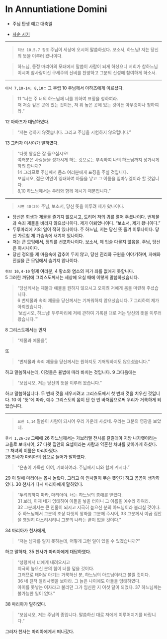 # In Annuntiatione Domini
- 주님 탄생 예고 대축일

- [사순 시기](../LQ.md)

----

> `히브 10,5.7 참조` 주님이 세상에 오시어 말씀하셨다. 보소서, 하느님! 저는 당신의 뜻을 이루러 왔나이다.

> 하느님, 동정 마리아의 모태에서 말씀이 사람이 되게 하셨으니 저희가 참하느님이시며 참사람이신 구세주의 신비를 찬양하고 그분의 신성에 참여하게 하소서.

----
`이사 7,10-14; 8,10ㄷ` 그 무렵 10 주님께서 아하즈에게 이르셨다.  
> 11 “너는 주 너의 하느님께 너를 위하여 표징을 청하여라.  
저 저승 깊은 곳에 있는 것이든, 저 위 높은 곳에 있는 것이든 아무것이나 청하여라.”

12 아하즈가 대답하였다.
> “저는 청하지 않겠습니다. 그리고 주님을 시험하지 않으렵니다.”

13 그러자 이사야가 말하였다. 
> “다윗 왕실은 잘 들으십시오!  
여러분은 사람들을 성가시게 하는 것으로는 부족하여 나의 하느님까지 성가시게 하려 합니까?  
14 그러므로 주님께서 몸소 여러분에게 표징을 주실 것입니다.  
보십시오, 젊은 여인이 잉태하여 아들을 낳고 그 이름을 임마누엘이라 할 것입니다.  
8,10 하느님께서는 우리와 함께 계시기 때문입니다.”  

----

> `시편 40(39)` 주님, 보소서, 당신 뜻을 이루려 제가 왔나이다. 
- 당신은 희생과 제물을 즐기지 않으시고, 도리어 저의 귀를 열어 주셨나이다. 번제물과 속죄 제물을 바라지 않으셨나이다. 제가 아뢰었나이다. “보소서, 제가 왔나이다.”  
- 두루마리에 저의 일이 적혀 있나이다. 주 하느님, 저는 당신 뜻 즐겨 이루나이다. 당신 가르침 제 가슴속에 새겨져 있나이다.  
- 저는 큰 모임에서, 정의를 선포하나이다. 보소서, 제 입술 다물지 않음을. 주님, 당신은 아시나이다.  
- 당신 정의를 제 마음속에 감추어 두지 않고, 당신 진리와 구원을 이야기하며, 자애와 진실을 큰 모임에서 숨기지 않나이다.  

`히브 10,4-10` 형제 여러분, 4 황소와 염소의 피가 죄를 없애지 못합니다.  
5 그러한 까닭에 그리스도께서는 세상에 오실 때에 이렇게 말씀하셨습니다.  
> “당신께서는 제물과 예물을 원하지 않으시고 오히려 저에게 몸을 마련해 주셨습니다.  
6 번제물과 속죄 제물을 당신께서는 기꺼워하지 않으셨습니다. 7 그리하여 제가 아뢰었습니다.  
‘보십시오, 하느님! 두루마리에 저에 관하여 기록된 대로 저는 당신의 뜻을 이루러 왔습니다.’”  

8 그리스도께서는 먼저 
> “제물과 예물을”,  

또 
> “번제물과 속죄 제물을 당신께서는 원하지도 기꺼워하지도 않으셨습니다.”  

하고 말씀하시는데, 이것들은 율법에 따라 바치는 것입니다. 9 그다음에는 
> “보십시오, 저는 당신의 뜻을 이루러 왔습니다.” 

하고 말씀하십니다. 두 번째 것을 세우시려고 그리스도께서 첫 번째 것을 치우신 것입니다. 10 이 “뜻”에 따라, 예수 그리스도의 몸이 단 한 번 바쳐짐으로써 우리가 거룩하게 되었습니다.

----

> `요한 1,14`  말씀이 사람이 되시어 우리 가운데 사셨네. 우리는 그분의 영광을 보았네.

`루카 1,26-38` 그때에 26 하느님께서는 가브리엘 천사를 갈릴래아 지방 나자렛이라는 고을로 보내시어, 27 다윗 집안의 요셉이라는 사람과 약혼한 처녀를 찾아가게 하셨다. 그 처녀의 이름은 마리아였다.  
28 천사가 마리아의 집으로 들어가 말하였다.  
> “은총이 가득한 이여, 기뻐하여라. 주님께서 너와 함께 계시다.”

29 이 말에 마리아는 몹시 놀랐다. 그리고 이 인사말이 무슨 뜻인가 하고 곰곰이 생각하였다. 30 천사가 다시 마리아에게 말하였다.  
> “두려워하지 마라, 마리아야. 너는 하느님의 총애를 받았다.  
31 보라, 이제 네가 잉태하여 아들을 낳을 터이니 그 이름을 예수라 하여라.  
32 그분께서는 큰 인물이 되시고 지극히 높으신 분의 아드님이라 불리실 것이다.  
주 하느님께서 그분의 조상 다윗의 왕좌를 그분께 주시어, 33 그분께서 야곱 집안을 영원히 다스리시리니 그분의 나라는 끝이 없을 것이다.”  

34 마리아가 천사에게, 
> “저는 남자를 알지 못하는데, 어떻게 그런 일이 있을 수 있겠습니까?”  

하고 말하자, 35 천사가 마리아에게 대답하였다.  
> “성령께서 너에게 내려오시고  
지극히 높으신 분의 힘이 너를 덮을 것이다.  
그러므로 태어날 아기는 거룩하신 분, 하느님의 아드님이라고 불릴 것이다.  
36 네 친척 엘리사벳을 보아라. 그 늙은 나이에도 아들을 잉태하였다.  
아이를 못낳는 여자라고 불리던 그가 임신한 지 여섯 달이 되었다. 37 하느님께는 불가능한 일이 없다.”

38 마리아가 말하였다.
> “보십시오, 저는 주님의 종입니다. 말씀하신 대로 저에게 이루어지기를 바랍니다.”  

그러자 천사는 마리아에게서 떠나갔다.  



